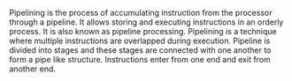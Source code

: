 Pipelining is the process of accumulating instruction from the processor through a
pipeline. It allows storing and executing instructions in an orderly process. It is
also known as pipeline processing.
Pipelining is a technique where multiple instructions are overlapped during
execution. Pipeline is divided into stages and these stages are connected with one
another to form a pipe like structure. Instructions enter from one end and exit from
another end.
